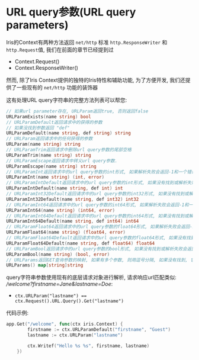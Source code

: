 # URL query参数(URL query parameters)

Iris的Context有两种方法返回 `net/http` 标准 `http.ResponseWriter` 和 `http.Request`值, 我们在前面的章节已经提到过

- Context.Request()
- Context.ResponseWriter()

然而, 除了Iris Context提供的独特的Iris特性和辅助功能, 为了方便开发, 我们还提供了一些现有的 `net/http` 功能的装饰器

这有处理URL query字符串的完整方法列表可以帮您:

```go
// 如果url parameter存在, URLParam返回true, 否则返回false 
URLParamExists(name string) bool
// URLParamDefault返回请求中的获得的参数
// 如果没找到参数返回 "def"
URLParamDefault(name string, def string) string
// URLParam返回请求中的任何获得的参数
URLParam(name string) string
// URLParamTrim返回请求中删除url query参数的尾部空格
URLParamTrim(name string) string
// URLParamEscape返回请求中转义url query参数.
URLParamEscape(name string) string
// URLParamInt返回请求中的url query参数的int形式, 如果解析失败会返回-1和一个错误
URLParamInt(name string) (int, error)
// URLParamIntDefault返回请求中的url query参数的int形式, 如果没有找到或解析失败会返回 "def"
URLParamIntDefault(name string, def int) int
// URLParamInt32Default返回请求中的url query参数的int32形式, 如果没有找到或解析失败会返回 "def"
URLParamInt32Default(name string, def int32) int32
// URLParamInt64返回请求中的url query参数的int64形式, 如果解析失败会返回-1和一个错误
URLParamInt64(name string) (int64, error)
// URLParamInt64Default返回请求中的url query参数的int64形式, 如果没有找到或解析失败会返回 "def"
URLParamInt64Default(name string, def int64) int64
// URLParamFloat64返回请求中的url query参数的float64形式, 如果解析失败会返回-1和一个错误
URLParamFloat64(name string) (float64, error)
// URLParamFloat64Default返回请求中的url query参数的float64形式, 如果没有找到或解析失败会返回 "def"
URLParamFloat64Default(name string, def float64) float64
// URLParamBool返回请求中的url query参数的bool形式, 如果没有找到或解析失败会返回一个错误
URLParamBool(name string) (bool, error)
// URLParams返回GET查询参数的映射, 如果有多个参数, 则用逗号分隔, 如果没有找到, 它返回一个空的映射
URLParams() map[string]string
```

query字符串参数使用现有的底层请求对象进行解析, 请求响应url匹配类似: */welcome?firstname=Jane&lastname=Doe*:

- `ctx.URLParam("lastname") == ctx.Request().URL.Query().Get("lastname")`

代码示例:

```go
app.Get("/welcome", func(ctx iris.Context) {
        firstname := ctx.URLParamDefault("firstname", "Guest")
        lastname := ctx.URLParam("lastname") 

        ctx.Writef("Hello %s %s", firstname, lastname)
    })
```

